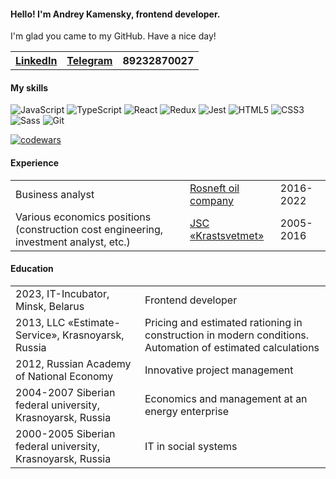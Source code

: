 <h4>Hello! I'm Andrey Kamensky, frontend developer.</h4>
<p>I'm glad you came to my GitHub. Have a nice day!</p>
<table>
  <tr>
    <th><a href="https://www.linkedin.com/in/andrey-kamensky-987883b2/">LinkedIn</a></th>
    <th><a href="https://t.me/kamensky24">Telegram</th>
    <th>89232870027</th>
  </tr>
  </table>

<h4>My skills</h4>

![JavaScript](https://img.shields.io/badge/javascript-%23323330.svg?style=for-the-badge&logo=javascript&logoColor=%23F7DF1E)
![TypeScript](https://img.shields.io/badge/typescript-%23007ACC.svg?style=for-the-badge&logo=typescript&logoColor=white)
![React](https://img.shields.io/badge/react-%2320232a.svg?style=for-the-badge&logo=react&logoColor=%2361DAFB)
![Redux](https://img.shields.io/badge/redux-%23593d88.svg?style=for-the-badge&logo=redux&logoColor=white)
![Jest](https://img.shields.io/badge/Jest-C21325.svg?style=for-the-badge&logo=Jest&logoColor=white)
![HTML5](https://img.shields.io/badge/HTML5-E34F26.svg?style=for-the-badge&logo=HTML5&logoColor=white)
![CSS3](https://img.shields.io/badge/CSS3-1572B6.svg?style=for-the-badge&logo=CSS3&logoColor=white)
![Sass](https://img.shields.io/badge/Sass-CC6699.svg?style=for-the-badge&logo=Sass&logoColor=white)
![Git](https://img.shields.io/badge/Git-F05032.svg?style=for-the-badge&logo=Git&logoColor=white)

[![codewars](https://www.codewars.com/users/Kamensky124/badges/small)](https://www.codewars.com/users/Kamensky124) 

<h4>Experience</h4>
<table>
  <tr>
    <td>Business analyst</td>
    <td><a href="https://www.linkedin.com/in/andrey-kamensky-987883b2/"> Rosneft oil company</a></td>
    <td>2016-2022</td>
  </tr>
    <tr>
    <td>Various economics positions (construction cost engineering, investment analyst, etc.)</td>
    <td><a href="https://www.krastsvetmet.ru/">JSC «Krastsvetmet»</a></td>
      <td>2005-2016</td>
  </tr>
    </table>

<h4>Education</h4>
<table>
  <tr>
    <td>2023, IT-Incubator, Minsk, Belarus</td>
    <td>Frontend developer</td>
  </tr>
    <tr>
    <td>2013, LLC «Estimate-Service», Krasnoyarsk, Russia</td>
    <td>Pricing and estimated rationing in construction in modern conditions. Automation of estimated calculations</td>
  </tr>
      <tr>
    <td>2012, Russian Academy of National Economy</td>
    <td>Innovative project management</td>
  </tr>
        <tr>
    <td>2004-2007 Siberian federal university, Krasnoyarsk, Russia</td>
    <td>Economics and management at an energy enterprise</td>
  </tr>
    <tr>
    <td>2000-2005 Siberian federal university, Krasnoyarsk, Russia</td>
    <td>IT in social systems</td>
  </tr>
    </table>
